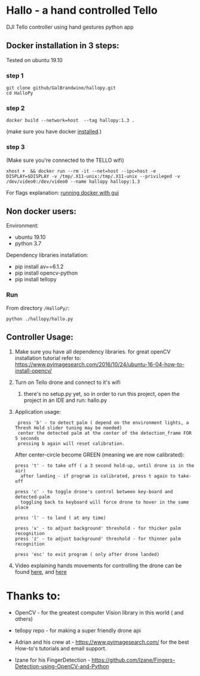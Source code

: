 # Hallo - a hand controlled Tello
DJI Tello controller using hand gestures python app


## Docker installation in 3 steps:
Tested on ubuntu 19.10

### step 1
```shell script
git clone github/GalBrandwine/hallopy.git
cd HalloPy
```
### step 2
```shell script
docker build --network=host  --tag hallopy:1.3 .
```
(make sure you have docker [installed](https://docs.docker.com/get-started/).)
### step 3
(Make sure you're connected to the TELLO wifi)
```shell script
xhost +  && docker run --rm -it --net=host --ipc=host -e DISPLAY=$DISPLAY -v /tmp/.X11-unix:/tmp/.X11-unix --privileged -v /dev/video0:/dev/video0 --name hallopy hallopy:1.3 
```

For flags explanation: [running docker with gui](https://marcosnietoblog.wordpress.com/2017/04/30/docker-image-with-opencv-with-x11-forwarding-for-gui/)   

## Non docker users:
Environment:
* ubuntu 19.10
* python 3.7

Dependency libraries installation:
* pip install av==6.1.2
* pip install opencv-python
* pip install tellopy

### Run
From directory `/HalloPy/`:
```shell script
python ./hallopy/hallo.py
```
## Controller Usage:

1. Make sure you have all dependency libraries.
  for great openCV installation tutorial refer to:
  https://www.pyimagesearch.com/2016/10/24/ubuntu-16-04-how-to-install-opencv/
2. Turn on Tello drone and connect to it's wifi
    1. there's no setup.py yet, so in order to run this project, open the project in an IDE and run: hallo.py
3. Application usage:
   ```
    press 'b' - to detect palm ( depend on the environment lights, a Thresh Hold slider tuning may be needed)
    center the detected palm at the center of the detection_frame FOR 5 seconds 
    pressing b again will reset calibration.
   ```
   
   After center-circle become GREEN (meaning we are now calibrated):
    ```
    press 't' - to take off ( a 3 second hold-up, until drone is in the air)
      after landing - if program is calibrated, press t again to take-off
      
    press 'c' - to toggle drone's control between key-board and detected-palm
      toggling back to keyboard will force drone to hover in the same place
      
    press 'l' - to land ( at any time)

    press 'x' - to adjust background' threshold - for thicker palm recognition
    press 'z' - to adjust background' threshold - for thinner palm recognition
  
    press 'esc' to exit program ( only after drone landed)
    ```
4. Video explaining hands movements for controlling the drone can be found [here](https://youtu.be/NSwKCzxFBv4), and [here](https://youtu.be/6THFNt_5LNg)


# Thanks to:
* OpenCV - for the greatest computer Vision library in this world ( and others)

* tellopy repo - for making a super friendly drone api

* Adrian and his crew at - https://www.pyimagesearch.com/ for the best How-to's tutorials
  and email support.
  
* Izane for his FingerDetection - https://github.com/lzane/Fingers-Detection-using-OpenCV-and-Python
